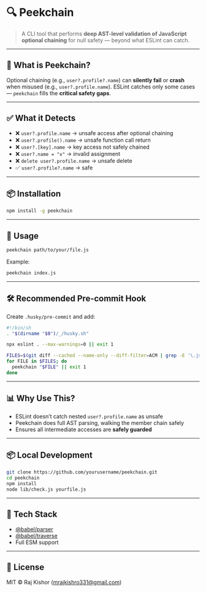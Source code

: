 
# 🔍 Peekchain

> A CLI tool that performs **deep AST-level validation of JavaScript optional chaining** for null safety — beyond what ESLint can catch.

---

## 🚀 What is Peekchain?

Optional chaining (e.g., `user?.profile?.name`) can **silently fail** or **crash** when misused (e.g., `user?.profile.name`). ESLint catches only some cases — `peekchain` fills the **critical safety gaps**.

---

## ✅ What it Detects

- ❌ `user?.profile.name` → unsafe access after optional chaining  
- ❌ `user?.profile().name` → unsafe function call return  
- ❌ `user?.[key].name` → key access not safely chained  
- ❌ `user?.name = "x"` → invalid assignment  
- ❌ `delete user?.profile.name` → unsafe delete  
- ✅ `user?.profile?.name` → safe

---

## 📦 Installation

```bash
npm install -g peekchain
```

---

## 🧪 Usage

```bash
peekchain path/to/your/file.js
```

Example:
```bash
peekchain index.js
```

---

## 🛠️ Recommended Pre-commit Hook

Create `.husky/pre-commit` and add:

```bash
#!/bin/sh
. "$(dirname "$0")/_/husky.sh"

npx eslint . --max-warnings=0 || exit 1

FILES=$(git diff --cached --name-only --diff-filter=ACM | grep -E '\.js$')
for FILE in $FILES; do
  peekchain "$FILE" || exit 1
done
```

---

## 📊 Why Use This?

- ESLint doesn’t catch nested `user?.profile.name` as unsafe  
- Peekchain does full AST parsing, walking the member chain safely  
- Ensures all intermediate accesses are **safely guarded**

---

## 📦 Local Development

```bash
git clone https://github.com/yourusername/peekchain.git
cd peekchain
npm install
node lib/check.js yourfile.js
```

---

## 🧠 Tech Stack

- [@babel/parser](https://babel.dev/docs/babel-parser)
- [@babel/traverse](https://babel.dev/docs/babel-traverse)
- Full ESM support

---

## 📄 License

MIT © Raj Kishor (mrajkishro331@gmail.com)


